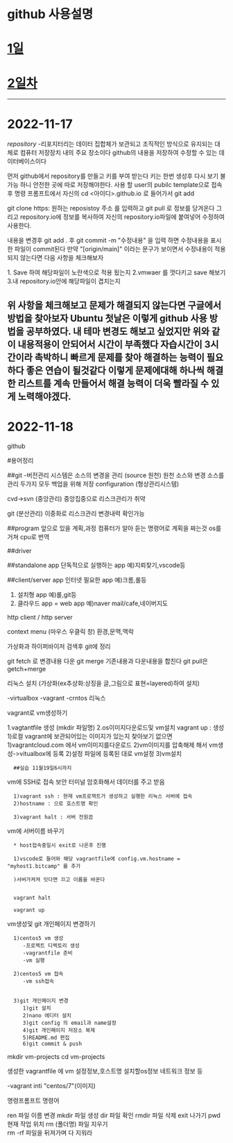  github 사용설명
=====================


# [1일](#2022-11-17)

# [2일차](#2022-11-18)
-----------------------------------------

# 2022-11-17

   *repository*
   -리포지터리는 데이터 집합체가 보관되고 조직적인 방식으로 유지되는 대체로 컴퓨터 저장장치 내의 주요 장소이다
   github의 내용을 저장하여 수정할 수 있는 데이터베이스이다

   먼저 github에서  repository를 만들고 키를 부여 받는다 키는 한번 생성후 다시 보기 불가능 하니 안전한 곳에
   따로 저장해야한다.
   사용 할 user의 pubilc template으로 접속후 명령 프롬프트에서 자신의 cd <아이디>.github.io 로 들어가서 
   git add  

   git clone https: 원하는 reposistoy 주소  를 입력하고 
git pull 로 정보를 당겨온다 그리고 repository.io에 정보를 복사하여 자신의 repository.io파일에 붙여넣어 수정하여 사용한다.

내용을 변경후 git add . 후 git commit -m "수정내용" 을 입력 하면 수정내용을 표시한 파일이 commit된다 만약 "[origin/main]" 이라는 문구가 보이면서 수정내용이 적용되지 않는다면 다음 사항을 체크해보자


​1. Save 하여 해당파일이 노란색으로 적용 됬는지 
2.vmwaer 를 껏다키고 save 해보기
3.내 repository.io안에 해당파일이 겹치는지
​

위 사항을 체크해보고 문제가 해결되지 않는다면 구글에서 방법을 찾아보자
​
Ubuntu 첫날은 이렇게 github 사용 방법을 공부하였다.
내 테마 변경도 해보고 싶었지만 위와 같이 내용적용이 안되어서 시간이 부족했다 자습시간이 3시간이라 촉박하니 빠르게 문제를 찾아 해결하는 능력이 필요하다 좋은 연습이 될것같다 이렇게 문제에대해 하나씩 해결한 리스트를 계속 만들어서 해결 능력이 더욱 빨라질 수 있게 노력해야겠다.
------------------------------------------------------


# 2022-11-18

github

#용어정리

##git 
-버전관리 시스템은 소스의 변경을 관리 (source 원천) 원천 소스와 변경 소스를 관리 두가지 모두 백업을 위해 저장 
configuration (형상관리시스템)

cvd->svn (중앙관리)
중앙집중으로 리스크관리가 취약

git (분산관리)
이중화로 리스크관리 
변경내력 확인가능

##program 앞으로 있을 계획,과정
컴퓨터가 알아 듣는 명령어로 계획을 짜는것 os를 거쳐 cpu로 번역 

##driver

##standalone app
단독적으로 실행하는 app 예)지뢰찾기,vscode등

##client/server app
인터넷 필요한 app 예)크롬,롤등
1. 설치형 app 예)롤,git등
2. 클라우드 app = web app 예)naver mail/cafe,네이버지도

http client / http server

context menu (마우스 우클릭 창)
환경,문맥,맥락 


가상화과 하이퍼바이저 검색후 git에 정리 







git fetch 로 변경내용 다운
git merge 기존내용과 다운내용을 합친다
git pull은 getch+merge







리눅스 설치 (가상화(ex추상화:상징을 글,그림으로 표현=layered)하여 설치)

   -virtualbox
   -vagrant 
   -crntos 리눅스 

vagrant로 vm생성하기

   1.vagtantfile 생성 (mkdir 파일명)
   2.os이미지다운로드및 vm설치
      vagrant up : 생성
      1)로컬 vagrant에 보관되어있는 이미지가 있는지 찾아보기
         없으면 
         1)vagrantcloud.com 에서 vm이미지를다운로드
         2)vm이미지를 압축해제 해서 vm생성->vitualbox에 등록
      2)설정 파일에 등록된 대로 vm설정
      3)vm설치

      ##실습 11월19일6시까지

vm에 SSH로 접속 보안 터미널 암호화해서 데이터를 주고 받음
     
      1)vagrant ssh : 현재 vm프로잭트가 생성하고 실행한 리눅스 서버에 접속
      2)hostname : 으로 호스트명 확인 
      
      3)vagrant halt : 서버 전원끔


vm에 서버이름 바꾸기

      * host접속중일시 exit로 나온후 진행

      1)vscode로 들어와 해당 vagrantfile에 config.vm.hostname = "myhost1.bitcamp" 를 추가 
     
      )서버가켜져 잇다면 끄고 이름을 바꾼다

      
      vagrant halt  

      vagrant up  

vm생성및 git 개인페이지 변경하기

      1)centos5 vm 생성
         -프로젝트 디렉토리 생성
         -vagrantfile 준비
         -vm 실행

      2)centos5 vm 접속
         -vm ssh접속
            

      3)git 개인페이지 변경
         1)git 설치
         2)nano 에디터 설치
         3)git config 의 email과 name설정
         4)git 개인페이지 저장소 복제
         5)README.md 편집
         6)git commit & push
         
   
   



mkdir vm-projects
cd vm-projects

생성한 vagrantfile 에 vm 설정정보,호스트명 설치할os정보 네트워크 정보 등 

-vagrant inti "centos/7"(이미지)


명령프롬프트 명령어

ren 파일 이름 변경
mkdir 파일 생성
dir 파일 확인
rmdir 파일 삭제
exit 나가기
pwd 현재 작업 위치
rm (폴더명) 파일 지우기   
rm -rf  파일을 뒤져가며 다 지워라



   

